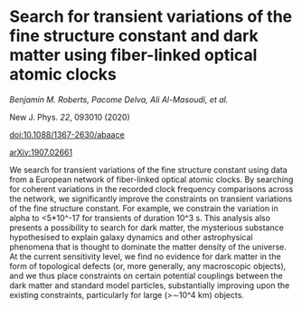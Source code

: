 # Search for transient variations of the fine structure constant and dark matter using fiber-linked optical atomic clocks

_Benjamin M. Roberts, Pacome Delva, Ali Al-Masoudi, _et al.__

New J. Phys. *22*, 093010 (2020)

[doi:10.1088/1367-2630/abaace](http://dx.doi.org/10.1088/1367-2630/abaace)

[arXiv:1907.02661](http://arxiv.org/abs/1907.02661)


We search for transient variations of the fine structure constant using data from a European network of fiber-linked optical atomic clocks. By searching for coherent variations in the recorded clock frequency comparisons across the network, we significantly improve the constraints on transient variations of the fine structure constant. For example, we constrain the variation in alpha to <5*10^-17 for transients of duration 10^3 s. This analysis also presents a possibility to search for dark matter, the mysterious substance hypothesised to explain galaxy dynamics and other astrophysical phenomena that is thought to dominate the matter density of the universe. At the current sensitivity level, we find no evidence for dark matter in the form of topological defects (or, more generally, any macroscopic objects), and we thus place constraints on certain potential couplings between the dark matter and standard model particles, substantially improving upon the existing constraints, particularly for large (>$\sim$10^4 km) objects.

